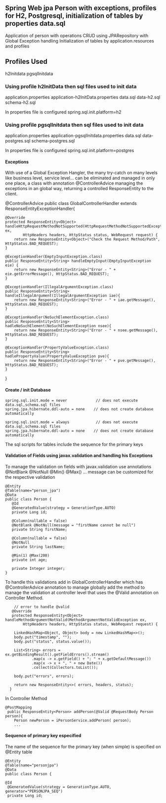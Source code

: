 ## Spring Web jpa Person with exceptions, profiles for H2, Postgresql, initialization of tables by properties data.sql

Application of person with operations CRUD using JPARepository with Global Exception handling
Initialization of tables by application.resources and profiles

## Profiles Used

  h2Initdata
  pgsqlInitdata
  
###  Using profile h2InitData then sql files used to init data
  
  application.properties
  application-h2InitData.properties
  data.sql
  data-h2.sql
  schema-h2.sql
  
  In properties file is configured spring.sql.init.platform=h2
  
###  Using profile pgsqlInitdata then sql files used to init data
  
  application.properties
  application-pgsqlInitdata.properties
  data.sql
  data-postgres.sql
  schema-postgres.sql
  
  In properties file is configured spring.sql.init.platform=postgres

#### Exceptions

With use of a Global Exception Hangler, the many try-catch on many levels like business level, service level...
can be eliminated and managed in only one place, a class with annotation @ControllerAdvice managing the exceptions 
in an global way, returning a controlled ResponseEntity to the client.

@ControllerAdvice
public class GlobalControllerHandler extends ResponseEntityExceptionHandler{

	@Override
	protected ResponseEntity<Object> handleHttpRequestMethodNotSupported(HttpRequestMethodNotSupportedException ex,
			HttpHeaders headers, HttpStatus status, WebRequest request) {
		return new ResponseEntity<Object>("Check the Request Method/Path", HttpStatus.BAD_REQUEST);
	}

	@ExceptionHandler(EmptyInputException.class)
	public ResponseEntity<String> handleEmptyInput(EmptyInputException eie) {
		return new ResponseEntity<String>("Error - " + eie.getErrorMessage(), HttpStatus.BAD_REQUEST);
	}
	
	@ExceptionHandler(IllegalArgumentException.class)
	public ResponseEntity<String> handleIllegalArgument(IllegalArgumentException iae){
		return new ResponseEntity<String>("Error - " + iae.getMessage(), HttpStatus.BAD_REQUEST);
	}
	
	@ExceptionHandler(NoSuchElementException.class)
	public ResponseEntity<String> hadleNoSuchElement(NoSuchElementException nsee){
		return new ResponseEntity<String>("Error - " + nsee.getMessage(), HttpStatus.BAD_REQUEST);
	}
	
	@ExceptionHandler(PropertyValueException.class)
	public ResponseEntity<String> hadlePropertyValue(PropertyValueException pve){
		return new ResponseEntity<String>("Error - " + pve.getMessage(), HttpStatus.BAD_REQUEST);
	}
	
}


#### Create / init Database

    spring.sql.init.mode = never             // does not execute data.sql,schema.sql files 
    spring.jpa.hibernate.ddl-auto = none    // does not create database automatically

    spring.sql.init.mode = always            // does not execute data.sql,schema.sql files 
    spring.jpa.hibernate.ddl-auto = none    // does not create database automatically

The sql scripts for tables include the sequence for the primary keys

#### Validation of Fields using javax.validation and handling his Exceptions

To manage the validation on fields with javax.validation use annotations @NotBlank @NotNull @Min() @Max() ...
message can be customized for the respective validation

    @Entity
    @Table(name="person_jpa")
    @Data
    public class Person {
	   @Id
	   @GeneratedValue(strategy = GenerationType.AUTO)
	   private Long id;
	
	   @Column(nullable = false)
	   @NotBlank @NotNull(message = "firstName cannot be null") 
	   private String firstName;
	
	   @Column(nullable = false)
	   @NotNull
	   private String lastName;
	
	   @Min(1) @Max(200) 
	   private int age;
	
	   private Integer integer;
    }
    
  To handle this validations add in GlobalControllerHandler which has @ControllerAdvice annotation to manage globally
  add the method to manage the validation at controller level that uses the @Valid annotation on Controller Method.  
  
     	// error to handle @valid
	   @Override
	   protected ResponseEntity<Object> handleMethodArgumentNotValid(MethodArgumentNotValidException ex,
			HttpHeaders headers, HttpStatus status, WebRequest request) {

		LinkedHashMap<Object, Object> body = new LinkedHashMap<>();
		body.put("timestamp", "");
		body.put("status", status.value());

		List<String> errors = ex.getBindingResult().getFieldErrors().stream()
				.map(x -> x.getField() + ": " + x.getDefaultMessage())
				.map(x -> x + ", " + new Date())
				.collect(Collectors.toList());

		body.put("errors", errors);

		return new ResponseEntity<>( errors, headers, status);
	  }
	  
 In Controller Method
 
    @PostMapping
	 public ResponseEntity<Person> addPerson(@Valid @RequestBody Person person){
		Person newPerson = iPersonService.addPerson( person);
		...
    
#### Sequence of primary key especified

  The name of the sequence for the primary key (when simple) is specified on @Entity table
        
    @Entity
    @Table(name="personjpa")
    @Data
    public class Person {
     
    @Id
	 @GeneratedValue(strategy = GenerationType.AUTO, generator="PERSONJPA_SEQ")
	 private Long id;
  